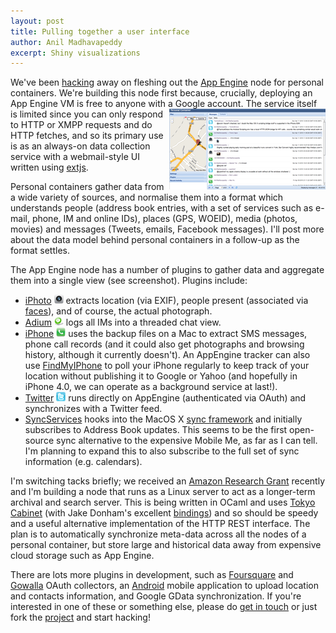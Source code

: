 ```yaml
---
layout: post
title: Pulling together a user interface
author: Anil Madhavapeddy
excerpt: Shiny visualizations
---
```


We've been [hacking](http://github.com/avsm/perscon) away on fleshing out the <a href="http://code.google.com/appengine">App Engine</a> node for personal containers.  We're building this node first because, crucially, deploying an App Engine VM is free to anyone with a Google account.
<a href="/images/perscon-extjs.png"><img style="float:right" src="/images/perscon-extjs-thumb.png"></a>
The service itself is limited since you can only respond to HTTP or XMPP requests and do HTTP fetches, and so its primary use is as an always-on data collection service with a webmail-style UI written using [extjs](http://www.extjs.com/).

Personal containers gather data from a wide variety of sources, and normalise them into a format which understands people (address book entries, with a set of services such as e-mail, phone, IM and online IDs), places (GPS, WOEID), media (photos, movies) and messages (Tweets, emails, Facebook messages). I'll post more about the data model behind personal containers in a follow-up as the format settles.

The App Engine node has a number of plugins to gather data and aggregate them into a single view (see screenshot). Plugins include:

* [iPhoto](http://github.com/avsm/perscon/tree/master/plugins/iPhoto/) <img src="/images/iphoto_30x30.png" width="15" /> extracts location (via EXIF), people present (associated via [faces](http://gizmodo.com/5141741/what-to-know-about-iphoto-09-face-detection-and-recognition)), and of course, the actual photograph.
* [Adium](http://github.com/avsm/perscon/tree/master/plugins/Adium/) <img src="/images/chat_30x30.png" width="15" /> logs all IMs into a threaded chat view.
* [iPhone](http://github.com/avsm/perscon/tree/master/plugins/iPhone/) <img src="/images/phone_30x30.png" width="15" /> uses the backup files on a Mac to extract SMS messages, phone call records (and it could also get photographs and browsing history, although it currently doesn't).  An AppEngine tracker can also use [FindMyIPhone](http://www.apple.com/mobileme/features/find-my-iphone.html) to poll your iPhone regularly to keep track of your location without publishing it to Google or Yahoo (and hopefully in iPhone 4.0, we can operate as a background service at last!).
* [Twitter](http://github.com/avsm/perscon/tree/master/appengine/twitter.py) <img src="/images/twitter_30x30.png" width="15" /> runs directly on AppEngine (authenticated via OAuth) and synchronizes with a Twitter feed.
* [SyncServices](http://github.com/avsm/perscon/tree/master/plugins/MacOS-SyncServices/) hooks into the MacOS X <a href="http://developer.apple.com/macosx/syncservices.html">sync framework</a> and initially subscribes to Address Book updates. This seems to be the first open-source sync alternative to the expensive Mobile Me, as far as I can tell.  I'm planning to expand this to also subscribe to the full set of sync information (e.g. calendars).

I'm switching tacks briefly; we received an [Amazon Research Grant](http://aws.amazon.com/education/aws-in-education-research-grants/) recently and I'm building a node that runs as a Linux server to act as a longer-term archival and search server.  This is being written in OCaml and uses [Tokyo Cabinet](http://1978th.net/tokyocabinet/) (with Jake Donham's excellent [bindings](http://github.com/jaked/otoky)) and so should be speedy and a useful alternative implementation of the HTTP REST interface.  The plan is to automatically synchronize meta-data across all the nodes of a personal container, but store large and historical data away from expensive cloud storage such as App Engine. 

There are lots more plugins in development, such as [Foursquare](http://foursquare.com) and [Gowalla](http://gowalla.com) OAuth collectors, an [Android](http://github.com/avsm/perscon/tree/master/android) mobile application to upload location and contacts information, and Google GData synchronization.  If you're interested in one of these or something else, please do [get in touch](/contact.html) or just fork the [project](http://github.com/avsm/perscon) and start hacking!
